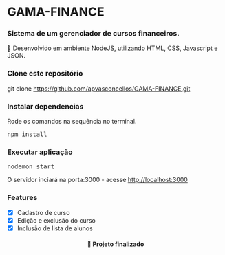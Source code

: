# GAMA-FINANCE 

### Sistema de um gerenciador de cursos financeiros.

:rocket: Desenvolvido em ambiente NodeJS, utilizando HTML, CSS, Javascript e JSON.

### Clone este repositório
git clone <https://github.com/apvasconcellos/GAMA-FINANCE.git>

### Instalar dependencias
Rode os comandos na sequência no terminal.
<pre>
npm install
</pre>
### Executar aplicação

<pre>nodemon start</pre>
O servidor inciará na porta:3000 - acesse <http://localhost:3000> 

<h3>Features</h3>

- [x] Cadastro de curso
- [x] Edição e exclusão do curso
- [X] Inclusão de lista de alunos

<h4 align="center"> 
	🚀 Projeto finalizado
</h4>
